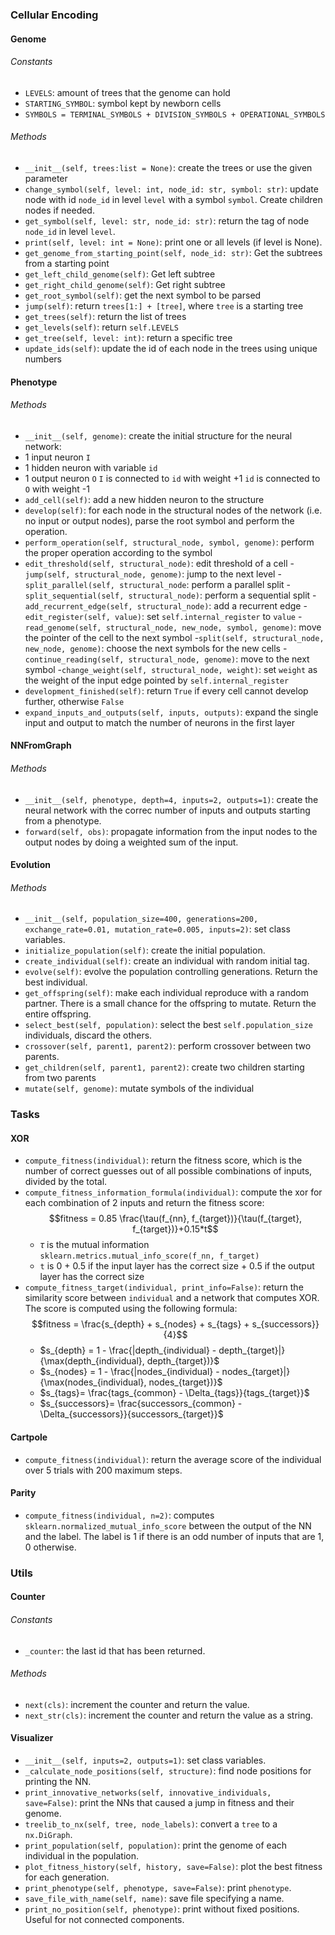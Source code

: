 ### Cellular Encoding
#### Genome
###### Constants
- `LEVELS`: amount of trees that the genome can hold
- `STARTING_SYMBOL`: symbol kept by newborn cells
- `SYMBOLS = TERMINAL_SYMBOLS + DIVISION_SYMBOLS + OPERATIONAL_SYMBOLS`
###### Methods
- `__init__(self, trees:list = None)`: create the trees or use the given parameter
- `change_symbol(self, level: int, node_id: str, symbol: str)`: update node with id `node_id` in level `level` with a symbol `symbol`. Create children nodes if needed.
- `get_symbol(self, level: str, node_id: str)`: return the tag of node `node_id` in level `level`.
- `print(self, level: int = None)`: print one or all levels (if level is None).
- `get_genome_from_starting_point(self, node_id: str)`: Get the subtrees from a starting point
- `get_left_child_genome(self)`: Get left subtree
- `get_right_child_genome(self)`: Get right subtree
- `get_root_symbol(self)`: get the next symbol to be parsed
- `jump(self)`: return `trees[1:] + [tree]`, where `tree` is a starting tree
- `get_trees(self)`: return the list of trees
- `get_levels(self)`: return `self.LEVELS`
- `get_tree(self, level: int)`: return a specific tree
- `update_ids(self)`: update the id of each node in the trees using unique numbers
#### Phenotype
###### Methods
- `__init__(self, genome)`: create the initial structure for the neural network:
- 1 input neuron `I`
- 1 hidden neuron with variable `id`
- 1 output neuron `O`
`I` is connected to `id` with weight +1
`id` is connected to `O` with weight -1
- `add_cell(self)`: add a new hidden neuron to the structure
- `develop(self)`: for each node in the structural nodes of the network (i.e. no input or output nodes), parse the root symbol and perform the operation. 
- `perform_operation(self, structural_node, symbol, genome)`: perform the proper operation according to the symbol
- `edit_threshold(self, structural_node)`: edit threshold of a cell
-`jump(self, structural_node, genome)`: jump to the next level
-`split_parallel(self, structural_node`: perform a parallel split
-`split_sequential(self, structural_node)`: perform a sequential split
-`add_recurrent_edge(self, structural_node)`: add a recurrent edge
-`edit_register(self, value)`: set `self.internal_register` to `value`
-`read_genome(self, structural_node, new_node, symbol, genome)`: move the pointer of the cell to the next symbol
-`split(self, structural_node, new_node, genome)`: choose the next symbols for the new cells
-`continue_reading(self, structural_node, genome)`: move to the next symbol
-`change_weight(self, structural_node, weight)`: set `weight` as the weight of the input edge pointed by `self.internal_register`
- `development_finished(self)`: return `True` if every cell cannot develop further, otherwise `False`
- `expand_inputs_and_outputs(self, inputs, outputs)`: expand the single input and output to match the number of neurons in the first layer
#### NNFromGraph
###### Methods
- `__init__(self, phenotype, depth=4, inputs=2, outputs=1)`: create the neural network with the correc number of inputs and outputs starting from a phenotype.
- `forward(self, obs)`: propagate information from the input nodes to the output nodes by doing a weighted sum of the input.

#### Evolution
###### Methods
- `__init__(self, population_size=400, generations=200, exchange_rate=0.01, mutation_rate=0.005, inputs=2)`: set class variables.
- `initialize_population(self)`: create the initial population.
- `create_individual(self)`: create an individual with random initial tag.
- `evolve(self)`:  evolve the population controlling generations. Return the best individual.
- `get_offspring(self)`: make each individual reproduce with a random partner. There is a small chance for the offspring to mutate. Return the entire offspring.
- `select_best(self, population)`: select the best `self.population_size` individuals, discard the others.
- `crossover(self, parent1, parent2)`: perform crossover between two parents.
- `get_children(self, parent1, parent2)`: create two children starting from two parents
- `mutate(self, genome)`: mutate symbols of the individual
### Tasks
#### XOR
- `compute_fitness(individual)`: return the fitness score, which is the number of correct guesses out of all possible combinations of inputs, divided by the total. 
- `compute_fitness_information_formula(individual)`: compute the xor for each combination of 2 inputs and return the fitness score: $$fitness = 0.85 \frac{\tau(f_{nn}, f_{target})}{\tau(f_{target}, f_{target})}+0.15*t$$
	- $\tau$ is the mutual information `sklearn.metrics.mutual_info_score(f_nn, f_target)`
	- `t` is 0 + 0.5 if the input layer has the correct size + 0.5 if the output layer has the correct size
- `compute_fitness_target(individual, print_info=False)`: return the similarity score between `individual` and a network that computes XOR. The score is computed using the following formula: $$fitness = \frac{s_{depth} + s_{nodes} + s_{tags} + s_{successors}}{4}$$
	- $s_{depth} = 1 - \frac{|depth_{individual} - depth_{target}|}{\max(depth_{individual}, depth_{target})}$ 
	- $s_{nodes} = 1 - \frac{|nodes_{individual} - nodes_{target}|}{\max(nodes_{individual}, nodes_{target})}$ 
	- $s_{tags}= \frac{tags_{common} - \Delta_{tags}}{tags_{target}}$
	- $s_{successors}= \frac{successors_{common} - \Delta_{successors}}{successors_{target}}$
#### Cartpole
- `compute_fitness(individual)`: return the average score of the individual over 5 trials with 200 maximum steps.
#### Parity
- `compute_fitness(individual, n=2)`: computes `sklearn.normalized_mutual_info_score` between the output of the NN and the label. The label is 1 if there is an odd number of inputs that are 1, 0 otherwise.
### Utils
#### Counter
###### Constants
- `_counter`: the last id that has been returned.
###### Methods
- `next(cls)`: increment the counter and return the value.
- `next_str(cls)`: increment the counter and return the value as a string.
#### Visualizer
- `__init__(self, inputs=2, outputs=1)`: set class variables.
- `_calculate_node_positions(self, structure)`: find node positions for printing the NN.
- `print_innovative_networks(self, innovative_individuals, save=False)`: print the NNs that caused a jump in fitness and their genome.
- `treelib_to_nx(self, tree, node_labels)`: convert a `tree` to a `nx.DiGraph`.
- `print_population(self, population)`: print the genome of each individual in the population.
- `plot_fitness_history(self, history, save=False)`: plot the best fitness for each generation.
- `print_phenotype(self, phenotype, save=False)`: print `phenotype`.
- `save_file_with_name(self, name)`: save file specifying a name.
- `print_no_position(self, phenotype)`: print without fixed positions. Useful for not connected components.